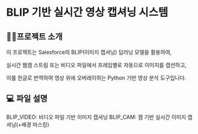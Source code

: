 #  BLIP 기반 실시간 영상 캡셔닝 시스템

## 👨‍🏫프로젝트 소개
이 프로젝트는 Salesforce의 BLIP(이미지 캡셔닝) 딥러닝 모델을 활용하여,

실시간 웹캠 스트림 또는 비디오 파일에서 프레임별로 자동으로 이미지를 캡션하고,

이를 한글로 번역하여 영상 위에 오버레이하는 Python 기반 영상 분석 도구입니다.

## 💻 파일 설명
BLIP_VIDEO: 비디오 파일 기반 이미지 캡셔닝
BLIP_CAM: 캠 기반 실시간 이미지 캡셔닝(+배경 마스킹)

